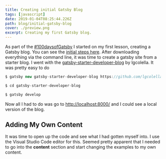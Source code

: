 ```yaml
---
title: Creating initial Gatsby Blog
tags: [javascript]
date: 2019-01-04T08:25:44.226Z
path: blog/initial-gatsby-blog
cover: ./preview.png
excerpt: Creating my first Gatsby blog.
---
```


As part of the [#100daysofGatsby](https://developer.mozilla.org/en-US/docs/Glossary/Function) I started on my first lesson, creating a Gatsby blog. You can see the [initial steps here](https://www.gatsbyjs.org/blog/100days/start-blog/). After downloading everything via the command line, it was time to create a gatsby site from a starter blog. I went with the [gatsby-starter-developer-blog](https://www.gatsbyjs.org/starters/lgcolella/gatsby-starter-developer-blog/) by lgcolella. It was pretty easy to do

```typescript
$ gatsby new gatsby-starter-developer-blog https://github.com/lgcolella/gatsby-starter-developer-blog

$ cd gatsby-starter-developer-blog

$ gatsby develop
```

Now all I had to do was go to [http://localhost:8000/](http://localhost:8000/) and I could see a local version of the blog.

## Adding My Own Content

It was time to open up the code and see what I had gotten myself into. I use the Visual Studio Code editor for this. Seemed pretty apparent that I needed to go into the **content** section and start changing the examples to my own content.
